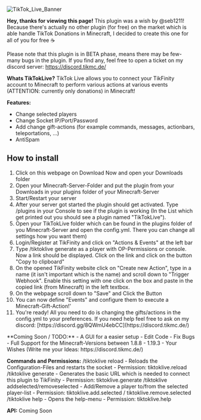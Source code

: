![TikTok_Live_Banner](https://user-images.githubusercontent.com/94994775/218834285-8d809227-ac19-452d-9972-d0e38e5232b6.png)

**Hey, thanks for viewing this page!** This plugin was a wish by @seb1211! Because there's actually no other plugin (for free) on the market which is able handle TikTok Donations in Minecraft, I decided to create this one for all of you for free :coffee:

Please note that this plugin is in BETA phase, means there may be few-many bugs in the plugin. If you find any, feel free to open a ticket on my discord server: https://discord.tikmc.de/

**Whats TikTokLive?**
TikTok Live allows you to connect your TikFinity account to Minecraft to perform various actions at various events (ATTENTION: currently only donations) in Minecraft!

**Features:**
- Change selected players
- Change Socket IP/Port/Password
- Add change gift-actions (for example commands, messages, actionbars, teleportations, ...)
- AntiSpam

<h2>How to install</h2>
<p>
  <ol>
    <li>Click on this webpage on Download Now and open your Downloads folder</li>
    <li>Open your Minecraft-Server-Folder and put the plugin from your Downloads in your plugins folder of your Minecraft-Server</li>
    <li>Start/Restart your server</li>
    <li>After your server got started the plugin should get activated. Type /plugins in your Console to see if the plugin is working (In the List which get printed out you should see a plugin named "TikTokLive").</li>
    <li>Open your TikTokLive folder which can be found in the plugins folder of you Minecraft-Server and open the config.yml. There you can change all settings how you want them)</li>
    <li>Login/Register at TikFinity and click on "Actions & Events" at the left bar</li>
    <li>Type /tiktoklive generate as a player with OP-Permissions or console. Now a link should be displayed. Click on the link and click on the button "Copy to clipboard"</li>
    <li>On the opened TikFinity website click on "Create new Action", type in a name (it isn't important which is the name) and scroll down to "Trigger Webhook". Enable this setting with one click on the box and paste in the copied link (from Minecraft) in the left textbox.</li>
    <li>On the webpage scroll down to "Save" and Click the Button</li>
    <li>You can now define "Events" and configure them to execute a Minecraft-Gift-Action!'</li>
    <li>You're ready! All you need to do is changing the gifts/actions in the config.yml to your preferences. If you need help feel free to ask on my discord: [https://discord.gg/8QWmU4ebCC](https://discord.tikmc.de/)</li>
  </ol>
</p>
**Coming Soon / TODO:**
- A GUI for a easier setup
- Edit Code
- Fix Bugs
- Full Support for the Minecraft-Versions between 1.8.8 - 1.19.3
- Your Wishes (Write me your Ideas: https://discord.tikmc.de/)

**Commands and Permissions:**
/tiktoklive reload - Reloads the Configuration-Files and restarts the socket - Permission: tiktoklive.reload
/tiktoklive generate - Generates the basic URL which is needed to connect this plugin to TikFinity - Permission: tiktoklive.generate
/tiktoklive addselected/removeselected <Player> - Add/Remove a player to/from the selected player-list - Permission: tiktoklive.add.selected / tiktoklive.remove.selected
/tiktoklive help - Opens the help-menu - Permission: tiktoklive.help

**API:**
Coming Soon
